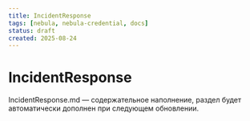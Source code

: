 ```yaml
---
title: IncidentResponse
tags: [nebula, nebula-credential, docs]
status: draft
created: 2025-08-24
---
```


# IncidentResponse

IncidentResponse.md — содержательное наполнение, раздел будет автоматически дополнен при следующем обновлении.
